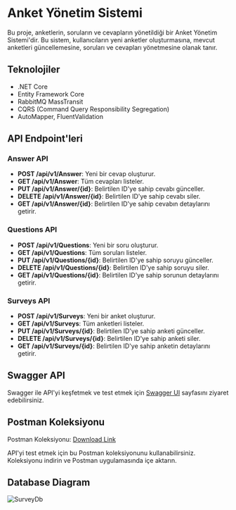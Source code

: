 # Anket Yönetim Sistemi

Bu proje, anketlerin, soruların ve cevapların yönetildiği bir Anket Yönetim Sistemi'dir. Bu sistem, kullanıcıların yeni anketler oluşturmasına, mevcut anketleri güncellemesine, soruları ve cevapları yönetmesine olanak tanır.

## Teknolojiler
- .NET Core
- Entity Framework Core
- RabbitMQ MassTransit
- CQRS (Command Query Responsibility Segregation)
- AutoMapper, FluentValidation

## API Endpoint'leri

### Answer API

- **POST /api/v1/Answer**: Yeni bir cevap oluşturur.
- **GET /api/v1/Answer**: Tüm cevapları listeler.
- **PUT /api/v1/Answer/{id}**: Belirtilen ID'ye sahip cevabı günceller.
- **DELETE /api/v1/Answer/{id}**: Belirtilen ID'ye sahip cevabı siler.
- **GET /api/v1/Answer/{id}**: Belirtilen ID'ye sahip cevabın detaylarını getirir.

### Questions API

- **POST /api/v1/Questions**: Yeni bir soru oluşturur.
- **GET /api/v1/Questions**: Tüm soruları listeler.
- **PUT /api/v1/Questions/{id}**: Belirtilen ID'ye sahip soruyu günceller.
- **DELETE /api/v1/Questions/{id}**: Belirtilen ID'ye sahip soruyu siler.
- **GET /api/v1/Questions/{id}**: Belirtilen ID'ye sahip sorunun detaylarını getirir.

### Surveys API

- **POST /api/v1/Surveys**: Yeni bir anket oluşturur.
- **GET /api/v1/Surveys**: Tüm anketleri listeler.
- **PUT /api/v1/Surveys/{id}**: Belirtilen ID'ye sahip anketi günceller.
- **DELETE /api/v1/Surveys/{id}**: Belirtilen ID'ye sahip anketi siler.
- **GET /api/v1/Surveys/{id}**: Belirtilen ID'ye sahip anketin detaylarını getirir.

## Swagger API
Swagger ile API'yi keşfetmek ve test etmek için [Swagger UI](https://senswisecase.mustafaoge.com/swagger) sayfasını ziyaret edebilirsiniz.

## Postman Koleksiyonu

Postman Koleksiyonu: [Download Link](https://github.com/MustafaOge/SurveyManagementCase/releases/download/V1/Survey.Managment.API.postman_collection.json)

API'yi test etmek için bu Postman koleksiyonunu kullanabilirsiniz. Koleksiyonu indirin ve Postman uygulamasında içe aktarın.

## Database Diagram
![SurveyDb](https://github.com/user-attachments/assets/8b2b59cd-7a6d-49f6-89f5-dadfb4ec5ab7)

